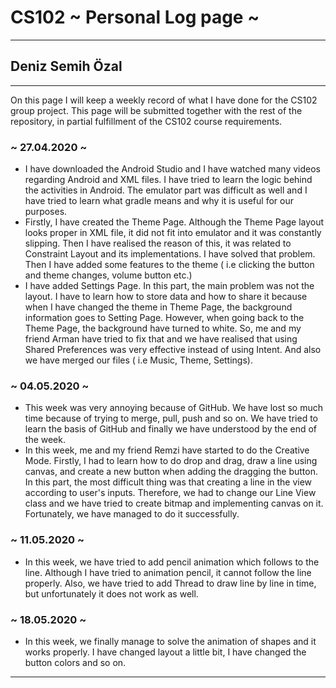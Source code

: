 # CS102 ~ Personal Log page ~
****
## Deniz Semih Özal
****

On this page I will keep a weekly record of what I have done for the CS102 group project. This page will be submitted together with the rest of the repository, in partial fulfillment of the CS102 course requirements.

### ~ 27.04.2020 ~
+ I have downloaded the Android Studio and I have watched many videos regarding Android and XML files. I have tried to learn the logic behind the activities in Android. The emulator part was difficult as well and I have tried to learn what gradle means and why it is useful for our purposes. 
+ Firstly, I have created the Theme Page. Although the Theme Page layout looks proper in XML file, it did not fit into emulator and it was constantly slipping. Then I have realised the reason of this, it was related to Constraint Layout and its implementations. I have solved that problem. Then I have added some features to the theme ( i.e clicking the button and theme changes, volume button etc.)
+ I have added Settings Page. In this part, the main problem was not the layout. I have to learn how to store data and how to share it because when I have changed the theme in Theme Page, the background information goes to Setting Page. However, when going back to the Theme Page, the background have turned to white. So, me and my friend Arman have tried to fix that and we have realised that using Shared Preferences was very effective instead of using Intent. And also we have merged our files ( i.e Music, Theme, Settings).

### ~ 04.05.2020 ~
+ This week was very annoying because of GitHub. We have lost so much time because of trying to merge, pull, push and so on. We have tried to  learn the basis of GitHub and finally we have understood by the end of the week.
+ In this week, me and my friend Remzi have started to do the Creative Mode. Firstly, I had to learn how to do drop and drag, draw a line using canvas, and create a new button when adding the dragging the button. In this part, the most difficult thing was that creating a line in the view according to user's inputs. Therefore, we had to change our Line View class and we have tried to create bitmap and implementing canvas on it. Fortunately, we have managed to do it successfully.

 ### ~ 11.05.2020 ~
+ In this week, we have tried to add pencil animation which follows to the line. Although I have tried to animation pencil, it cannot follow the line properly. Also, we have tried to add Thread to draw line by line in time, but unfortunately it does not work as well.
### ~ 18.05.2020 ~
+ In this week, we finally manage to solve the animation of shapes and it works properly. I have changed layout a little bit, I have changed the button colors and so on.

****
